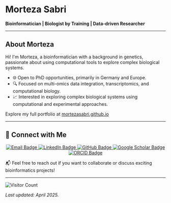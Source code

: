 
# Morteza Sabri

**Bioinformatician | Biologist by Training | Data-driven Researcher**

---

## About Morteza

Hi! I'm Morteza, a bioinformatician with a background in genetics, passionate about using computational tools to explore complex biological systems.

- 🌐 Open to PhD opportunities, primarily in Germany and Europe.
- 🔍 Focused on multi-omics data integration, transcriptomics, and computational biology.
- 📈 Interested in exploring complex biological systems using computational and experimental approaches.

Explore my full portfolio at [mortezasabri.github.io](https://mortezasabri.github.io/)

---

## 🔗 Connect with Me

<p align="center">
  <a href="mailto:morteza_sabri@icloud.com">
    <img src="https://img.shields.io/badge/Email-Click%20to%20Write-blue?style=flat-square&logo=icloud&logoColor=white" alt="Email Badge" />
  </a>
  <a href="https://www.linkedin.com/in/mortezasabri/">
    <img src="https://img.shields.io/badge/LinkedIn-Profile-blue?logo=linkedin&style=flat-square" alt="LinkedIn Badge" />
  </a>
  <a href="https://github.com/mortezasabri">
    <img src="https://img.shields.io/badge/GitHub-Profile-black?logo=github&style=flat-square" alt="GitHub Badge" />
  </a>
  <a href="https://scholar.google.at/citations?user=KuzkDTcAAAAJ">
    <img src="https://img.shields.io/badge/Google_Scholar-Publications-brightgreen?logo=google-scholar&style=flat-square" alt="Google Scholar Badge" />
  </a>
  <a href="https://orcid.org/0000-0001-6662-5984">
    <img src="https://img.shields.io/badge/ORCID-0000--0001--6662--5984-a6ce39?logo=orcid&style=flat-square" alt="ORCID Badge" />
  </a>
</p>

📬 Feel free to reach out if you want to collaborate or discuss exciting bioinformatics projects!

---

![Visitor Count](https://komarev.com/ghpvc/?username=mortezasabri&color=blue)

_Last updated: April 2025._
